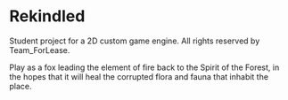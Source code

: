 # Rekindled

Student project for a 2D custom game engine. All rights reserved by Team_ForLease.


Play as a fox leading the element of fire back to the Spirit of the Forest, in the hopes that it will heal the corrupted flora and fauna that inhabit the place.

